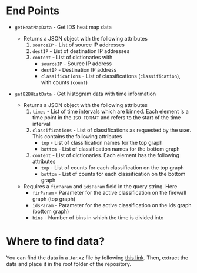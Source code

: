 # End Points

- `getHeatMapData` - Get IDS heat map data
  - Returns a JSON object with the following attributes
    1. `sourceIP` - List of source IP addresses
    2. `destIP` - List of destination IP addresses
    3. `content` - List of dictionaries with
        - `sourceIP` - Source IP address
        - `destIP` - Destination IP address
        - `classifications` - List of classifications (`classification`), with counts (`count`)

- `getB2BHistData` - Get histogram data with time information
  - Returns a JSON object with the following attributes
    1. `times` - List of time intervals which are binned. Each element is a time point in the `ISO FORMAT` and refers to the start of the time interval
    2. `classifications` - List of classifications as requested by the user. This contains the following attributes
        - `top` - List of classification names for the top graph
        - `bottom` - List of classification names for the bottom graph
    3. `content` - List of dictionaries. Each element has the following attributes
        - `top` - List of counts for each classification on the top graph
        - `bottom` - List of counts for each classification on the bottom graph
  - Requires a `firParam` and `idsParam` field in the query string. Here
    - `firParam` - Parameter for the active classification on the firewall graph (top graph)
    - `idsParam` - Parameter for the active classification on the ids graph (bottom graph) 
    - `bins` - Number of bins in which the time is divided into

# Where to find data?

You can find the data in a .tar.xz file by following [this link](https://drive.google.com/file/d/1iOGtpTx0D7dANgrlyvIDru5FUZ0l-SlK/view). Then, extract the data and place it in the root folder of the repository.